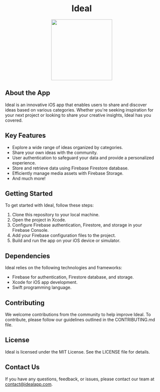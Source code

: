 <h1 align="center">Ideal</h1>

<p align="center">
        <img src="![logo2](https://github.com/AlexandruTud/iOS-App-in-SwiftUI-Ideal/assets/95827917/61daf0a4-2ff3-4e31-a330-8d5a48b367a9)" width="200">
</p>

<h2>About the App</h2>
<p>Ideal is an innovative iOS app that enables users to share and discover ideas based on various categories. Whether you're seeking inspiration for your next project or looking to share your creative insights, Ideal has you covered.</p>

<h2>Key Features</h2>
<ul>
        <li>Explore a wide range of ideas organized by categories.</li>
        <li>Share your own ideas with the community.</li>
        <li>User authentication to safeguard your data and provide a personalized experience.</li>
        <li>Store and retrieve data using Firebase Firestore database.</li>
        <li>Efficiently manage media assets with Firebase Storage.</li>
        <li>And much more!</li>
    </ul>

  <h2>Getting Started</h2>
    <p>To get started with Ideal, follow these steps:</p>
    <ol>
        <li>Clone this repository to your local machine.</li>
        <li>Open the project in Xcode.</li>
        <li>Configure Firebase authentication, Firestore, and storage in your Firebase Console.</li>
        <li>Add your Firebase configuration files to the project.</li>
        <li>Build and run the app on your iOS device or simulator.</li>
    </ol>

  <h2>Dependencies</h2>
    <p>Ideal relies on the following technologies and frameworks:</p>
    <ul>
        <li>Firebase for authentication, Firestore database, and storage.</li>
        <li>Xcode for iOS app development.</li>
        <li>Swift programming language.</li>
        <!-- Add any additional dependencies here -->
    </ul>

<h2>Contributing</h2>
    <p>We welcome contributions from the community to help improve Ideal. To contribute, please follow our guidelines outlined in the CONTRIBUTING.md file.</p>

  <h2>License</h2>
    <p>Ideal is licensed under the MIT License. See the LICENSE file for details.</p>

  <h2>Contact Us</h2>
    <p>If you have any questions, feedback, or issues, please contact our team at <a href="mailto:contact@idealapp.com">contact@idealapp.com</a>.</p>


